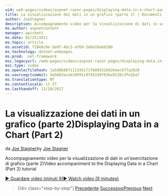 ```yaml
---
uid: web-pages/videos/aspnet-razor-pages/displaying-data-in-a-chart-part-2
title: La visualizzazione dei dati in un grafico (parte 2) | Documenti Microsoft
author: JoeStagner
description: Accompagnamento video per la visualizzazione di dati in un'esercitazione di grafico (parte 2)
ms.author: aspnetcontent
manager: wpickett
ms.date: 02/25/2011
ms.topic: article
ms.assetid: f28e8c8e-5e0f-4bc3-af69-2e6e18a6d100
ms.technology: dotnet-webpages
ms.prod: .net-framework
msc.legacyurl: /web-pages/videos/aspnet-razor-pages/displaying-data-in-a-chart-part-2
msc.type: video
ms.openlocfilehash: 1a5d8686f111195171fb00552b62b4ec677a2928
ms.sourcegitcommit: 9a9483aceb34591c97451997036a9120c3fe2baf
ms.translationtype: MT
ms.contentlocale: it-IT
ms.lasthandoff: 11/10/2017
---
```

<a name="displaying-data-in-a-chart-part-2"></a><span data-ttu-id="560cc-103">La visualizzazione dei dati in un grafico (parte 2)</span><span class="sxs-lookup"><span data-stu-id="560cc-103">Displaying Data in a Chart (Part 2)</span></span>
====================
<span data-ttu-id="560cc-104">da [Joe Stagner](https://github.com/JoeStagner)</span><span class="sxs-lookup"><span data-stu-id="560cc-104">by [Joe Stagner](https://github.com/JoeStagner)</span></span>

<span data-ttu-id="560cc-105">Accompagnamento video per la visualizzazione di dati in un'esercitazione di grafico (parte 2)</span><span class="sxs-lookup"><span data-stu-id="560cc-105">Video accompaniment to the Displaying Data in a Chart (Part 2) tutorial</span></span>

[<span data-ttu-id="560cc-106">&#9654; Guardare video (minuti 9)</span><span class="sxs-lookup"><span data-stu-id="560cc-106">&#9654; Watch video (9 minutes)</span></span>](https://channel9.msdn.com/Blogs/ASP-NET-Site-Videos/displaying-data-in-a-chart-part-2)

>[!div class="step-by-step"]
<span data-ttu-id="560cc-107">[Precedente](displaying-data-in-a-chart-part-1.md)
[Successivo](working-with-files.md)</span><span class="sxs-lookup"><span data-stu-id="560cc-107">[Previous](displaying-data-in-a-chart-part-1.md)
[Next](working-with-files.md)</span></span>
